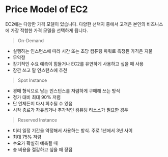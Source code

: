 # Price Model of EC2

EC2에는 다양한 가격 모델이 있습니다. 다양한 선택지 중에서 고객은 본인의 비즈니스에 가장 적합한 가격 모델을 선택하게 됩니다.

> On-Demand

- 실행하는 인스턴스에 따라 시간 또는 초당 컴퓨팅 파워로 측정된 가격은 지불
- 무약정
- 장기적인 수요 예측이 힘들거나 EC2를 유연하게 사용하고 싶을 때 사용
- 잠깐 쓰고 말 인스턴스에 추천

> Spot Instance

- 경매 형식으로 남는 인스턴스를 저렴하게 구매해 쓰는 방식
- 정가 대비 최대 90% 저렴
- 단 언제든지 다시 회수될 수 있음
- 시작 종료가 자유롭거나 추가적인 컴퓨팅 리소스가 필요한 경우

> Reserved Instance

- 미리 일정 기간을 약정해서 사용하는 방식. 주로 1년에서 3년 사이
- 최대 75% 저렴
- 수요가 확실히 예측될 때
- 총 비용을 절감하고 싶을 때 장점
